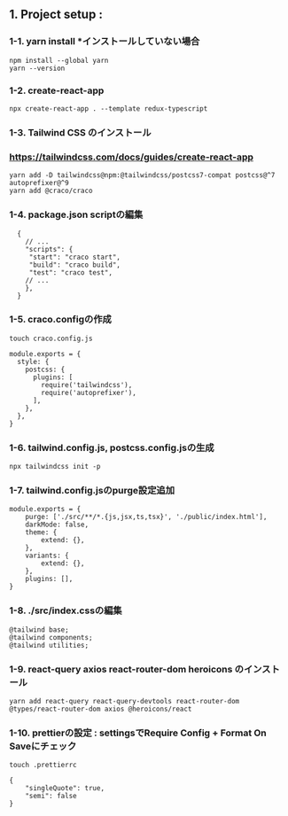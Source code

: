 ## 1. Project setup : 
### 1-1. yarn install *インストールしていない場合
    npm install --global yarn
    yarn --version
### 1-2.  create-react-app
    npx create-react-app . --template redux-typescript
### 1-3.  Tailwind CSS のインストール
### https://tailwindcss.com/docs/guides/create-react-app
    yarn add -D tailwindcss@npm:@tailwindcss/postcss7-compat postcss@^7 autoprefixer@^9
    yarn add @craco/craco
### 1-4.  package.json scriptの編集
~~~
  {
    // ...
    "scripts": {
     "start": "craco start",
     "build": "craco build",
     "test": "craco test",
    // ...
    },
  }
~~~
### 1-5.  craco.configの作成
    touch craco.config.js
~~~
module.exports = {
  style: {
    postcss: {
      plugins: [
        require('tailwindcss'),
        require('autoprefixer'),
      ],
    },
  },
}
~~~
### 1-6. tailwind.config.js, postcss.config.jsの生成
    npx tailwindcss init -p
### 1-7. tailwind.config.jsのpurge設定追加
~~~
module.exports = {
    purge: ['./src/**/*.{js,jsx,ts,tsx}', './public/index.html'],
    darkMode: false,
    theme: {
        extend: {},
    },
    variants: {
        extend: {},
    },
    plugins: [],
}
~~~
### 1-8. ./src/index.cssの編集
~~~
@tailwind base;
@tailwind components;
@tailwind utilities;
~~~
### 1-9. react-query axios react-router-dom heroicons のインストール
    yarn add react-query react-query-devtools react-router-dom @types/react-router-dom axios @heroicons/react
### 1-10.  prettierの設定 : settingsでRequire Config + Format On Saveにチェック
    touch .prettierrc
~~~
{
    "singleQuote": true,
    "semi": false
}
~~~  